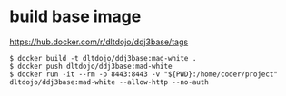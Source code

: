 # build base image

https://hub.docker.com/r/dltdojo/ddj3base/tags

```
$ docker build -t dltdojo/ddj3base:mad-white .
$ docker push dltdojo/ddj3base:mad-white
$ docker run -it --rm -p 8443:8443 -v "${PWD}:/home/coder/project" dltdojo/ddj3base:mad-white --allow-http --no-auth 
```